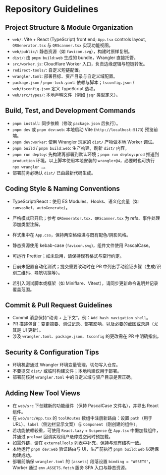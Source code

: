 # Repository Guidelines

## Project Structure & Module Organization
- `web/`: Vite + React (TypeScript) front end; `App.tsx` controls layout, `QRGenerator.tsx` 与 `QRScanner.tsx` 实现功能视图。
- `web/public/`: 静态资源（如 `favicon.svg`），构建时原样复制。
- `dist/`: 由 `pnpm build:web` 生成的 bundle，Wrangler 直接托管。
- `src/worker.js`: Cloudflare Worker 入口，负责边缘逻辑与短链转发。
- `redirect-tools/`: 自定义短链配置。
- `wrangler.toml`: 部署目标、资产目录与自定义域配置。
- `package.json` / `pnpm-lock.yaml`: 依赖与脚本；`tsconfig.json` / `web/tsconfig.json` 定义 TypeScript 选项。
- `web/src/types/`: 本地声明文件（例如 `jsqr` 类型定义）。

## Build, Test, and Development Commands
- `pnpm install`: 同步依赖（修改 `package.json` 后执行）。
- `pnpm dev` 或 `pnpm dev:web`: 本地启动 Vite (`http://localhost:5173`) 预览前端。
- `pnpm dev:worker`: 使用 Wrangler 玩家的 `dist/` 产物做本地 Worker 调试。
- `pnpm build` / `pnpm build:web`: 生产构建，刷新 `dist/` 内容。
- `pnpm run deploy`: 先构建再部署到默认环境；`pnpm run deploy:prod` 推送到 `production` 环境。以上脚本使用本地安装的 `wrangler@4`，必要时也可执行 `npx wrangler …`。
- 部署前务必确认 `dist/` 已由最新代码生成。

## Coding Style & Naming Conventions
- TypeScript/React：使用 ES Modules、Hooks、语义化变量（如 `canvasRef`、`autoGenerate`）。
- 严格模式已开启；参考 `QRGenerator.tsx`、`QRScanner.tsx` 为 refs、事件处理添加类型注解。
- 样式集中在 `App.css`，保持两空格缩进与既有配色/阴影风格。
- 静态资源使用 kebab-case (`favicon.svg`)，组件文件使用 PascalCase。
- 可运行 Prettier；如未启用，请保持现有格式与空行约定。

- 目前未配置自动化测试；提交重要改动时在 PR 中列出手动验证步骤（生成/识别二维码、导航切换等）。
- 若引入测试脚本或框架（如 Miniflare、Vitest），请同步更新命令说明并记录覆盖范围。

## Commit & Pull Request Guidelines
- Commit 消息保持“动词 + 上下文”，例：`Add hash navigation shell`。
- PR 描述包含：变更摘要、测试记录、部署影响，以及必要的截图或录屏（尤其是 UI 更新）。
- 涉及 `wrangler.toml`、`package.json`、`tsconfig` 的更改需在 PR 中明确指出。

## Security & Configuration Tips
- 环境机密通过 Wrangler 环境变量管理，切勿写入仓库。
- 不要提交 `dist/` 或临时构建文件；本地构建仅用于部署。
- 部署前核对 `wrangler.toml` 中的自定义域与资产目录是否正确。

## Adding New Tool Views
- 在 `web/src` 下创建新的功能组件（保持 PascalCase 文件名），并导出 React 组件。
- 在 `web/src/App.tsx` 的 `toolRoutes` 数组中注册新路由：设置 `path`（用于 URL）、`label`（侧边栏显示文案）与 `Component`（刚创建的组件）。
- 若功能依赖较重，可使用 `React.lazy` + `Suspense` 在 `App.tsx` 中懒加载组件，并通过 `preload` 回调实现用户悬停或空闲时预加载。
- 如需外链，请在 `externalTools` 列表中补充，保持与现有结构一致。
- 本地运行 `pnpm dev:web` 验证路由与 UI，生产前执行 `pnpm build:web` 以确保构建成功。
- 部署前确保 `wrangler.toml` 的 `[assets]` 段落设置 `binding = "ASSETS"`，Worker 通过 `env.ASSETS.fetch` 服务 SPA 入口与静态资源。
